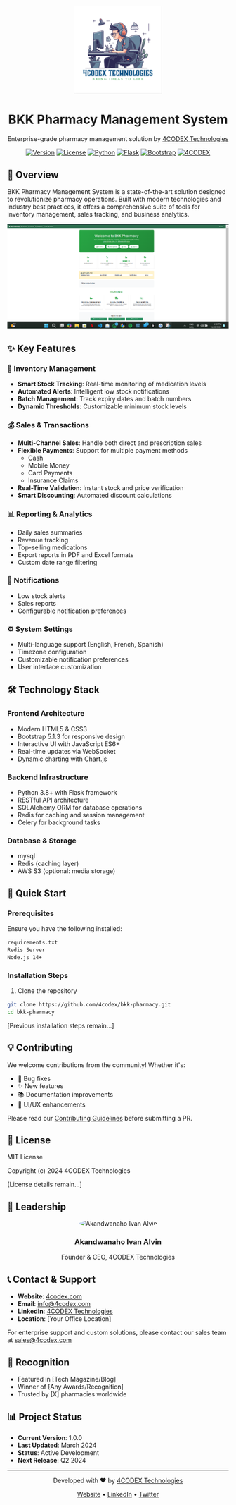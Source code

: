 <div align="center">
  <img src="logo.png" alt="BKK Pharmacy Logo" width="200"/>
  <h1>BKK Pharmacy Management System</h1>
  <p>Enterprise-grade pharmacy management solution by <a href="https://4codex.com">4CODEX Technologies</a></p>

  [![Version](https://img.shields.io/badge/version-1.0.0-blue.svg)](https://semver.org)
  [![License](https://img.shields.io/badge/license-MIT-green.svg)](https://opensource.org/licenses/MIT)
  [![Python](https://img.shields.io/badge/python-3.8+-blue.svg)](https://www.python.org/downloads/)
  [![Flask](https://img.shields.io/badge/flask-2.0+-lightgrey.svg)](https://flask.palletsprojects.com/)
  [![Bootstrap](https://img.shields.io/badge/bootstrap-5.1-purple.svg)](https://getbootstrap.com/)
  [![4CODEX](https://img.shields.io/badge/powered%20by-4CODEX-orange.svg)](https://4codex.com)
</div>

## 🎯 Overview

BKK Pharmacy Management System is a state-of-the-art solution designed to revolutionize pharmacy operations. Built with modern technologies and industry best practices, it offers a comprehensive suite of tools for inventory management, sales tracking, and business analytics.

![Dashboard Preview](dash.png)

## ✨ Key Features

### 💊 Inventory Management
- **Smart Stock Tracking**: Real-time monitoring of medication levels
- **Automated Alerts**: Intelligent low stock notifications
- **Batch Management**: Track expiry dates and batch numbers
- **Dynamic Thresholds**: Customizable minimum stock levels

### 💰 Sales & Transactions
- **Multi-Channel Sales**: Handle both direct and prescription sales
- **Flexible Payments**: Support for multiple payment methods
  - Cash
  - Mobile Money
  - Card Payments
  - Insurance Claims
- **Real-Time Validation**: Instant stock and price verification
- **Smart Discounting**: Automated discount calculations

### 📊 Reporting & Analytics
- Daily sales summaries
- Revenue tracking
- Top-selling medications
- Export reports in PDF and Excel formats
- Custom date range filtering

### 🔔 Notifications
- Low stock alerts
- Sales reports
- Configurable notification preferences

### ⚙️ System Settings
- Multi-language support (English, French, Spanish)
- Timezone configuration
- Customizable notification preferences
- User interface customization

## 🛠️ Technology Stack

### Frontend Architecture
- Modern HTML5 & CSS3
- Bootstrap 5.1.3 for responsive design
- Interactive UI with JavaScript ES6+
- Real-time updates via WebSocket
- Dynamic charting with Chart.js

### Backend Infrastructure
- Python 3.8+ with Flask framework
- RESTful API architecture
- SQLAlchemy ORM for database operations
- Redis for caching and session management
- Celery for background tasks

### Database & Storage
- mysql
- Redis (caching layer)
- AWS S3 (optional: media storage)

## 🚀 Quick Start

### Prerequisites
Ensure you have the following installed:
```bash
requirements.txt
Redis Server
Node.js 14+
```

### Installation Steps
1. Clone the repository
```bash
git clone https://github.com/4codex/bkk-pharmacy.git
cd bkk-pharmacy
```

[Previous installation steps remain...]

## 💡 Contributing

We welcome contributions from the community! Whether it's:
- 🐛 Bug fixes
- ✨ New features
- 📚 Documentation improvements
- 🎨 UI/UX enhancements

Please read our [Contributing Guidelines](CONTRIBUTING.md) before submitting a PR.

## 📝 License

MIT License

Copyright (c) 2024 4CODEX Technologies

[License details remain...]

## 👥 Leadership

<div align="center">
  <img src="assets/founder.jpg" alt="Akandwanaho Ivan Alvin" width="150" style="border-radius: 50%"/>
  <h3>Akandwanaho Ivan Alvin</h3>
  <p>Founder & CEO, 4CODEX Technologies</p>
</div>

## 📞 Contact & Support

- **Website**: [4codex.com](https://4codex.com)
- **Email**: [info@4codex.com](mailto:info@4codex.com)
- **LinkedIn**: [4CODEX Technologies](https://linkedin.com/company/4codex)
- **Location**: [Your Office Location]

For enterprise support and custom solutions, please contact our sales team at [sales@4codex.com](mailto:sales@4codex.com)

## 🌟 Recognition

- Featured in [Tech Magazine/Blog]
- Winner of [Any Awards/Recognition]
- Trusted by [X] pharmacies worldwide

## 📊 Project Status

- **Current Version**: 1.0.0
- **Last Updated**: March 2024
- **Status**: Active Development
- **Next Release**: Q2 2024

---

<div align="center">
  <p>Developed with ❤️ by <a href="https://4codex.com">4CODEX Technologies</a></p>
  <p>
    <a href="https://4codex.com">Website</a> •
    <a href="https://linkedin.com/company/4codex">LinkedIn</a> •
    <a href="https://twitter.com/4codex">Twitter</a>
  </p>
</div>
